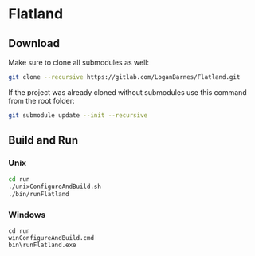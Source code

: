 Flatland
========


Download
--------
Make sure to clone all submodules as well:

```bash
git clone --recursive https://gitlab.com/LoganBarnes/Flatland.git
```

If the project was already cloned without submodules use this command from the root folder:

```bash
git submodule update --init --recursive
```


Build and Run
-------------

### Unix

```bash
cd run
./unixConfigureAndBuild.sh
./bin/runFlatland
```


### Windows

```batch
cd run
winConfigureAndBuild.cmd
bin\runFlatland.exe
```


